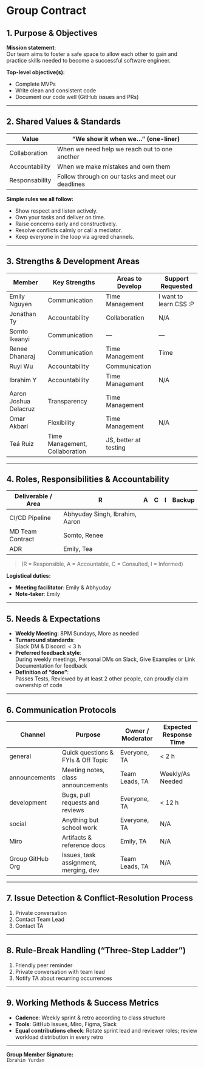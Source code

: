 # Group Contract

## 1. Purpose & Objectives

**Mission statement**:  
Our team aims to foster a safe space to allow each other to gain and practice skills needed to become a successful software engineer.

**Top-level objective(s):**
- Complete MVPs
- Write clean and consistent code
- Document our code well (GitHub issues and PRs)

---

## 2. Shared Values & Standards

| Value         | “We show it when we…” (one-liner)                          |
|---------------|------------------------------------------------------------|
| Collaboration | When we need help we reach out to one another              |
| Accountability| When we make mistakes and own them                         |
| Responsability| Follow through on our tasks and meet our deadlines         |

**Simple rules we all follow:**
- Show respect and listen actively.
- Own your tasks and deliver on time.
- Raise concerns early and constructively.
- Resolve conflicts calmly or call a mediator.
- Keep everyone in the loop via agreed channels.

---

## 3. Strengths & Development Areas

| Member                | Key Strengths     | Areas to Develop     | Support Requested            |
|-----------------------|------------------|-----------------------|------------------------------|
| Emily Nguyen          | Communication     | Time Management        | I want to learn CSS :P       |
| Jonathan Ty           | Accountability    | Collaboration          | N/A                          |
| Somto Ikeanyi         | Communication     | —                      | —                            |
| Renee Dhanaraj        | Communication     | Time Management        | Time                         |
| Ruyi Wu               | Accountability    | Communication          |                              |
| Ibrahim Y             | Accountability    | Time Management        | N/A                          |
| Aaron Joshua Delacruz | Transparency      | Time Management        |                              |
| Omar Akbari           | Flexibility       | Time Management        | N/A                          |
| Teá Ruiz              | Time Management, Collaboration | JS, better at testing | |

---

## 4. Roles, Responsibilities & Accountability

| Deliverable / Area | R                  | A             | C | I | Backup      |
|--------------------|--------------------|---------------|---|---|-------------|
| CI/CD Pipeline     | Abhyuday Singh, Ibrahim, Aaron |               |   |   |             |
| MD Team Contract   | Somto, Renee           |          |   |   |             |
| ADR                | Emily, Tea         |               |   |   |             |

> (R = Responsible, A = Accountable, C = Consulted, I = Informed)

**Logistical duties:**
- **Meeting facilitator**: Emily & Abhyuday  
- **Note-taker**: Emily

---

## 5. Needs & Expectations

- **Weekly Meeting**: 8PM Sundays, More as needed  
- **Turnaround standards**:  
  Slack DM & Discord: < 3 h  
- **Preferred feedback style**:  
  During weekly meetings, Personal DMs on Slack, Give Examples or Link Documentation for feedback  
- **Definition of “done”**:  
  Passes Tests, Reviewed by at least 2 other people, can proudly claim ownership of code

---

## 6. Communication Protocols

| Channel         | Purpose                                 | Owner / Moderator | Expected Response Time |
|------------------|-----------------------------------------|-------------------|-------------------------|
| general          | Quick questions & FYIs & Off Topic      | Everyone, TA      | < 2 h                   |
| announcements    | Meeting notes, class announcements      | Team Leads, TA    | Weekly/As Needed        |
| development      | Bugs, pull requests and reviews         | Everyone, TA      | < 12 h                  |
| social           | Anything but school work                | Everyone, TA      | N/A                     |
| Miro             | Artifacts & reference docs              | Emily, TA         | N/A                     |
| Group GitHub Org | Issues, task assignment, merging, dev   | Team Leads, TA    | N/A                     |

---

## 7. Issue Detection & Conflict-Resolution Process

1. Private conversation  
2. Contact Team Lead  
3. Contact TA

---

## 8. Rule-Break Handling (“Three-Step Ladder”)

1. Friendly peer reminder  
2. Private conversation with team lead  
3. Notify TA about recurring occurrences  

---

## 9. Working Methods & Success Metrics

- **Cadence**: Weekly sprint & retro according to class structure  
- **Tools**: GitHub Issues, Miro, Figma, Slack  
- **Equal contributions check**: Rotate sprint lead and reviewer roles; review workload distribution in every retro

---

**Group Member Signature:**  
`Ibrahim Yurdan`
